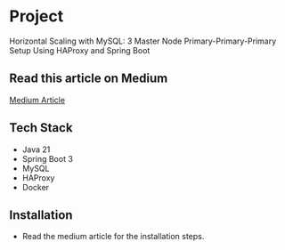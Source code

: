 # Project

Horizontal Scaling with MySQL: 3 Master Node Primary-Primary-Primary Setup Using HAProxy and Spring Boot

## Read this article on Medium

[Medium Article](https://medium.com)

## Tech Stack

- Java 21
- Spring Boot 3
- MySQL 
- HAProxy
- Docker

## Installation

 - Read the medium article for the installation steps.

